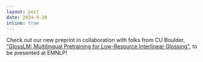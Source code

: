 ```yaml
---
layout: post
date: 2024-9-20
inline: true
---
```


Check out our new preprint in collaboration with folks from CU Boulder, ["GlossLM: Multilingual Pretraining for Low-Resource Interlinear Glossing"](https://arxiv.org/abs/2403.06399), to be presented at EMNLP!